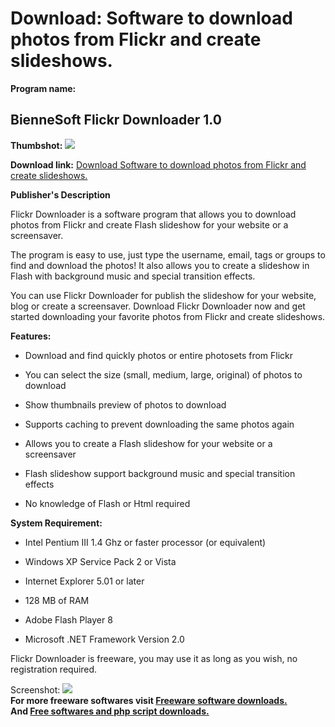 # Download: Software to download photos from Flickr and create slideshows.

**Program name:**

## BienneSoft Flickr Downloader 1.0

  
**Thumbshot:** ![](http://www.freewarefiles.com/screenshot/bsoftflckrdnldr_md.gif)   
  
**Download link:** [Download Software to download photos from Flickr and create slideshows.](http://freesoftwares.boysofts.com/BienneSoft-Flickr-Downloader_program_38848.html)  
  


**Publisher's Description**  
  


Flickr Downloader is a software program that allows you to download photos from Flickr and create Flash slideshow for your website or a screensaver. 

The program is easy to use, just type the username, email, tags or groups to find and download the photos! It also allows you to create a slideshow in Flash with background music and special transition effects.

You can use Flickr Downloader for publish the slideshow for your website, blog or create a screensaver. Download Flickr Downloader now and get started downloading your favorite photos from Flickr and create slideshows.

**Features:**

  * Download and find quickly photos or entire photosets from Flickr  

  * You can select the size (small, medium, large, original) of photos to download  

  * Show thumbnails preview of photos to download  

  * Supports caching to prevent downloading the same photos again  

  * Allows you to create a Flash slideshow for your website or a screensaver  

  * Flash slideshow support background music and special transition effects  

  * No knowledge of Flash or Html required  


**System Requirement:**

  * Intel Pentium III 1.4 Ghz or faster processor (or equivalent)  

  * Windows XP Service Pack 2 or Vista  

  * Internet Explorer 5.01 or later  

  * 128 MB of RAM  

  * Adobe Flash Player 8  

  * Microsoft .NET Framework Version 2.0  


Flickr Downloader is freeware, you may use it as long as you wish, no registration required.

  
  
Screenshot: ![](http://www.freewarefiles.com/screenshot/bsoftflckrdnldr.gif)   
**For more freeware softwares visit [Freeware software downloads.](http://freesoftwares.boysofts.com/)**   
**And [Free softwares and php script downloads.](http://www.boysofts.com/)**
